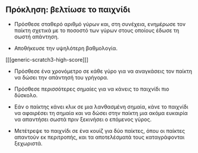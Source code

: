## Πρόκληση: βελτίωσε το παιχνίδι

+ Πρόσθεσε σταθερό αριθμό γύρων και, στη συνέχεια, ενημέρωσε τον παίκτη σχετικά με το ποσοστό των γύρων στους οποίους έδωσε τη σωστή απάντηση.

+ Αποθήκευσε την υψηλότερη βαθμολογία.

[[[generic-scratch3-high-score]]]

+ Πρόσθεσε ένα χρονόμετρο σε κάθε γύρο για να αναγκάσεις τον παίκτη να δώσει την απάντησή του γρήγορα.

+ Πρόσθεσε περισσότερες σημαίες για να κάνεις το παιχνίδι πιο δύσκολο.

+ Εάν ο παίκτης κάνει κλικ σε μια λανθασμένη σημαία, κάνε το παιχνίδι να αφαιρέσει τη σημαία και να δώσει στην παίκτη μια ακόμα ευκαιρία να απαντήσει σωστά πριν ξεκινήσει ο επόμενος γύρος.

+ Μετέτρεψε το παιχνίδι σε ένα κουίζ για δύο παίκτες, όπου οι παίκτες απαντούν εκ περιτροπής, και τα αποτελέσματά τους καταγράφονται ξεχωριστά.